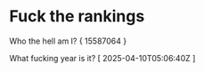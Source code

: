 # Fuck the rankings

Who the hell am I?
{ 15587064 }

What fucking year is it?
[ 2025-04-10T05:06:40Z ]
